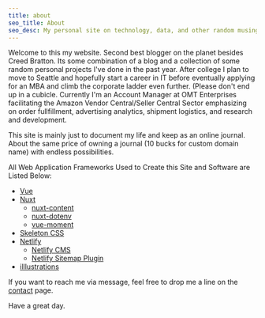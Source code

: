 ```yaml
---
title: about
seo_title: About
seo_desc: My personal site on technology, data, and other random musings.
---
```


Welcome to this my website. Second best blogger on the planet besides Creed Bratton. Its some combination of a blog and a collection of some random personal projects I've done in the past year. After college I plan to move to Seattle and hopefully start a career in IT before eventually applying for an MBA and climb the corporate ladder even further. (Please don't end up in a cubicle. Currently I'm an Account Manager at OMT Enterprises facilitating the Amazon Vendor Central/Seller Central Sector emphasizing on order fullfillment, advertising analytics, shipment logistics, and research and development.

This site is mainly just to document my life and keep as an online journal. About the same price of owning a journal (10 bucks for custom domain name) with endless possibilities.

All Web Application Frameworks Used to Create this Site and Software are Listed Below:


- [Vue](https://vuejs.org/)
- [Nuxt](https://nuxtjs.org/)
    - [nuxt-content](https://content.nuxtjs.org/)
    - [nuxt-dotenv](https://github.com/nuxt-community/dotenv-module)
    - [vue-moment](https://github.com/brockpetrie/vue-moment)
- [Skeleton CSS](http://getskeleton.com/)
- [Netlify](https://www.netlify.com/)
    - [Netlify CMS](https://www.netlifycms.org/)
    - [Netlify Sitemap Plugin](https://github.com/netlify-labs/netlify-plugin-sitemap)
- [illlustrations](https://illlustrations.co/)


If you want to reach me via message, feel free to drop me a line on the [contact](/contact/) page.

Have a great day.

